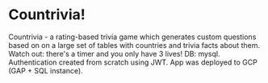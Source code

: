 # Countrivia!

Countrivia - a rating-based trivia game which generates custom questions based on on a large set of tables with countries and trivia facts about them. Watch out: there's a timer and you only have 3 lives! DB: mysql. Authentication created from scratch using JWT. App was deployed to GCP (GAP + SQL instance).


